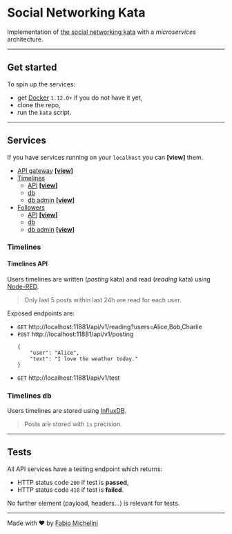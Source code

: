 Social Networking Kata
======================
Implementation of [the social networking kata](https://github.com/xpeppers/social_networking_kata) with a _microservices_ architecture.

---

## Get started
To spin up the services:
- get [Docker](https://docs.docker.com/get-docker/) `1.12.0+` if you do not have it yet,
- clone the repo,
- run the `kata` script.

---

## Services

If you have services running on your `localhost` you can **[view]** them.

- [API gateway](#api-gateway)
  [**[view]**](http://localhost:11881/)
- [Timelines](#timelines)
  - [API](#timelines-api)
    [**[view]**](http://localhost:11888/)
  - [db](#timelines-db)
  - [db admin](#timelines-db-admin)
    [**[view]**](http://localhost:18888/)
- [Followers](#followers)
  - [API](#followers-api)
    [**[view]**](http://localhost:18080/api/v1/users)
  - [db](#followers-db)
  - [db admin](#followers-db-admin)
    [**[view]**](http://localhost:15050/)

### Timelines

#### Timelines API
Users timelines are written (_posting_ kata) and read (_reading_ kata) using [Node-RED](https://nodered.org/).
> Only last 5 posts within last 24h are read for each user.

Exposed endpoints are:
- `GET` http://localhost:11881/api/v1/reading?users=Alice,Bob,Charlie
- `POST` http://localhost:11881/api/v1/posting
  ```
  {
      "user": "Alice",
      "text": "I love the weather today."
  }
  ```
- `GET` http://localhost:11881/api/v1/test

### Timelines db
Users timelines are stored using [InfluxDB](https://www.influxdata.com/products/influxdb-overview/).
> Posts are stored with `1s` precision.

---

## Tests

All API services have a testing endpoint which returns:
- HTTP status code `200` if test is **passed**,
- HTTP status code `418` if test is **failed**.

No further element (payload, headers...) is relevant for tests.

---
Made with ❤️ by [Fabio Michelini](https://www.linkedin.com/in/fabio-michelini/)